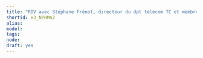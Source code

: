 ```yaml
---
title: "RDV avec Stéphane Frénot, directeur du dpt telecom TC et membre du laboratoire CITI"
shortid: HJ_NPHMnZ
alias: 
model: 
tags: 
node: 
draft: yes
--- 
```

 
